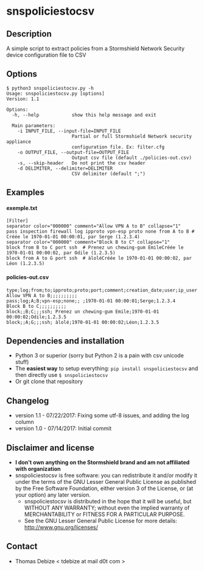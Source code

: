 snspoliciestocsv
================

Description
-----------
A simple script to extract policies from a Stormshield Network Security device configuration file to CSV

Options
-------
```
$ python3 snspoliciestocsv.py -h
Usage: snspoliciestocsv.py [options]
Version: 1.1

Options:
  -h, --help            show this help message and exit

  Main parameters:
    -i INPUT_FILE, --input-file=INPUT_FILE
                        Partial or full Stormshield Network security appliance
                        configuration file. Ex: filter.cfg
    -o OUTPUT_FILE, --output-file=OUTPUT_FILE
                        Output csv file (default ./policies-out.csv)
    -s, --skip-header   Do not print the csv header
    -d DELIMITER, --delimiter=DELIMITER
                        CSV delimiter (default ";")
```

Examples
--------
#### exemple.txt
```
[Filter]
separator color="000000" comment="Allow VPN A to B" collapse="1"
pass inspection firewall log ipproto vpn-esp proto none from A to B	# Créée le 1970-01-01 00:00:01, par Serge (1.2.3.4)
separator color="000000" comment="Block B to C" collapse="1"
block from B to C port ssh	# Prenez un chewing-gum EmileCréée le 1970-01-01 00:00:02, par Odile (1.2.3.5)
block from A to G port ssh	# àloléCréée le 1970-01-01 00:00:02, par Léon (1.2.3.5)
```

#### policies-out.csv
```
type;log;from;to;ipproto;proto;port;comment;creation_date;user;ip_user
Allow VPN A to B;;;;;;;;;;
pass;log;A;B;vpn-esp;none;; ;1970-01-01 00:00:01;Serge;1.2.3.4
Block B to C;;;;;;;;;;
block;;B;C;;;ssh; Prenez un chewing-gum Emile;1970-01-01 00:00:02;Odile;1.2.3.5
block;;A;G;;;ssh; àlolé;1970-01-01 00:00:02;Léon;1.2.3.5
```

Dependencies and installation
-----------------------------
* Python 3 or superior (sorry but Python 2 is a pain with csv unicode stuff)
* The **easiest way** to setup everything: `pip install snspoliciestocsv` and then directly use `$ snspoliciestocsv`
* Or git clone that repository

Changelog
---------
* version 1.1 - 07/22/2017: Fixing some utf-8 issues, and adding the log column
* version 1.0 - 07/14/2017: Initial commit

Disclaimer and license
---------------------
* **I don't own anything on the Stormshield brand and am not affiliated with organization**
* snspoliciestocsv is free software: you can redistribute it and/or modify it under the terms of the GNU Lesser General Public License as published by the Free Software  Foundation, either version 3 of the License, or (at your option) any later version. 
  * snspoliciestocsv is distributed in the hope that it will be useful, but WITHOUT ANY WARRANTY; without even the implied warranty of MERCHANTABILITY or FITNESS FOR A PARTICULAR PURPOSE.  
  * See the GNU Lesser General Public License for more details: http://www.gnu.org/licenses/  

Contact
-------
* Thomas Debize < tdebize at mail d0t com >